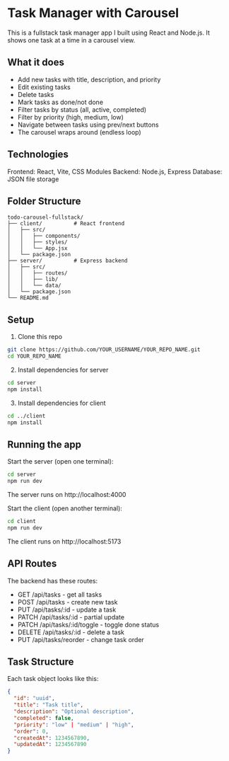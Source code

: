 # Task Manager with Carousel

This is a fullstack task manager app I built using React and Node.js. It shows one task at a time in a carousel view.

## What it does

- Add new tasks with title, description, and priority
- Edit existing tasks
- Delete tasks
- Mark tasks as done/not done
- Filter tasks by status (all, active, completed)
- Filter by priority (high, medium, low)
- Navigate between tasks using prev/next buttons
- The carousel wraps around (endless loop)

## Technologies

Frontend: React, Vite, CSS Modules
Backend: Node.js, Express
Database: JSON file storage

## Folder Structure

```
todo-carousel-fullstack/
├── client/          # React frontend
│   ├── src/
│   │   ├── components/
│   │   ├── styles/
│   │   └── App.jsx
│   └── package.json
├── server/          # Express backend
│   ├── src/
│   │   ├── routes/
│   │   ├── lib/
│   │   └── data/
│   └── package.json
└── README.md
```

## Setup

1. Clone this repo
```bash
git clone https://github.com/YOUR_USERNAME/YOUR_REPO_NAME.git
cd YOUR_REPO_NAME
```

2. Install dependencies for server
```bash
cd server
npm install
```

3. Install dependencies for client
```bash
cd ../client
npm install
```

## Running the app

Start the server (open one terminal):
```bash
cd server
npm run dev
```
The server runs on http://localhost:4000

Start the client (open another terminal):
```bash
cd client
npm run dev
```
The client runs on http://localhost:5173

## API Routes

The backend has these routes:
- GET /api/tasks - get all tasks
- POST /api/tasks - create new task
- PUT /api/tasks/:id - update a task
- PATCH /api/tasks/:id - partial update
- PATCH /api/tasks/:id/toggle - toggle done status
- DELETE /api/tasks/:id - delete a task
- PUT /api/tasks/reorder - change task order

## Task Structure

Each task object looks like this:
```json
{
  "id": "uuid",
  "title": "Task title",
  "description": "Optional description",
  "completed": false,
  "priority": "low" | "medium" | "high",
  "order": 0,
  "createdAt": 1234567890,
  "updatedAt": 1234567890
}
```

